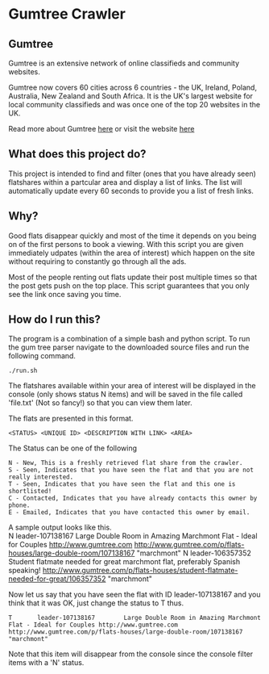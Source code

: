 # Gumtree Crawler

## Gumtree 

Gumtree is an extensive network of online classifieds and community websites.  

Gumtree now covers 60 cities across 6 countries - the UK, Ireland, Poland, Australia, New Zealand and South Africa. It is the UK's largest website for local community classifieds and was once one of the top 20 websites in the UK.

Read more about Gumtree [here](http://en.wikipedia.org/wiki/Gumtree) or visit the website [here](http://www.gumtree.com/)

## What does this project do?

This project is intended to find and filter (ones that you have already seen) flatshares within a partcular area and display a list of links.  The list will automatically update every 60 seconds to provide you a list of fresh links.  

## Why?

Good flats disappear quickly and most of the time it depends on you being on of the first persons to book a viewing.  With this script you are given immediately udpates (within the area of interest) which happen on the site without requiring to constantly go through all the ads.  

Most of the people renting out flats update their post multiple times so that the post gets push on the top place.  This script guarantees that you only see the link once saving you time.  

## How do I run this?

The program is a combination of a simple bash and python script.  To run the gum tree parser navigate to the downloaded source files and run the following command. 

    ./run.sh
  
The flatshares available within your area of interest will be displayed in the console (only shows status N items) and will be saved in the file called 'file.txt' (Not so fancy!) so that you can view them later.  

The flats are presented in this format. 

    <STATUS> <UNIQUE ID> <DESCRIPTION WITH LINK> <AREA>
  
The Status can be one of the following 

    N - New, This is a freshly retrieved flat share from the crawler.
    S - Seen, Indicates that you have seen the flat and that you are not really interested. 
    T - Seen, Indicates that you have seen the flat and this one is shortlisted! 
    C - Contacted, Indicates that you have already contacts this owner by phone.  
    E - Emailed, Indicates that you have contacted this owner by email.
  
A sample output looks like this.  
    N       leader-107138167        Large Double Room in Amazing Marchmont Flat - Ideal for Couples http://www.gumtree.com http://www.gumtree.com/p/flats-houses/large-double-room/107138167    "marchmont"
    N       leader-106357352        Student flatmate needed for great marchmont flat, preferably Spanish speaking!  http://www.gumtree.com/p/flats-houses/student-flatmate-needed-for-great/106357352      "marchmont"
  
Now let us say that you have seen the flat with ID leader-107138167 and you think that it was OK, just change the status to T thus. 

    T       leader-107138167        Large Double Room in Amazing Marchmont Flat - Ideal for Couples http://www.gumtree.com http://www.gumtree.com/p/flats-houses/large-double-room/107138167    "marchmont"

Note that this item will disappear from the console since the console filter items with a 'N' status.  

  
